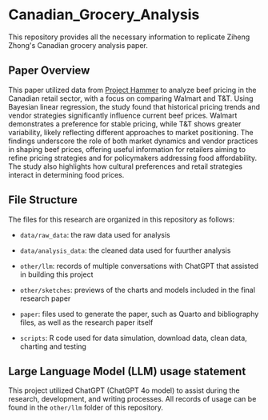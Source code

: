 # Canadian_Grocery_Analysis

This repository provides all the necessary information to replicate Ziheng Zhong's Canadian grocery analysis paper.

## Paper Overview

This paper utilized data from [Project Hammer](https://jacobfilipp.com/hammer/) to analyze beef pricing in the Canadian retail sector, with a focus on comparing Walmart and T&T. Using Bayesian linear regression, the study found that historical pricing trends and vendor strategies significantly influence current beef prices. Walmart demonstrates a preference for stable pricing, while T&T shows greater variability, likely reflecting different approaches to market positioning. The findings underscore the role of both market dynamics and vendor practices in shaping beef prices, offering useful information for retailers aiming to refine pricing strategies and for policymakers addressing food affordability. The study also highlights how cultural preferences and retail strategies interact in determining food prices.
## File Structure

The files for this research are organized in this repository as follows:

-   `data/raw_data`: the raw data used for analysis

-   `data/analysis_data`: the cleaned data used for fuurther analysis

-   `other/llm`: records of multiple conversations with ChatGPT that assisted in building this project

-   `other/sketches`: previews of the charts and models included in the final research paper

-   `paper`: files used to generate the paper, such as Quarto and bibliography files, as well as the research paper itself

-   `scripts`: R code used for data simulation, download data, clean data, charting and testing

## Large Language Model (LLM) usage statement

This project utilized ChatGPT (ChatGPT 4o model) to assist during the research, development, and writing processes. All records of usage can be found in the `other/llm` folder of this repository.